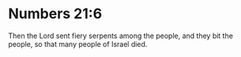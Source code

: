 # Numbers 21:6

Then the Lord sent fiery serpents among the people, and they bit the people, so that many people of Israel died.
